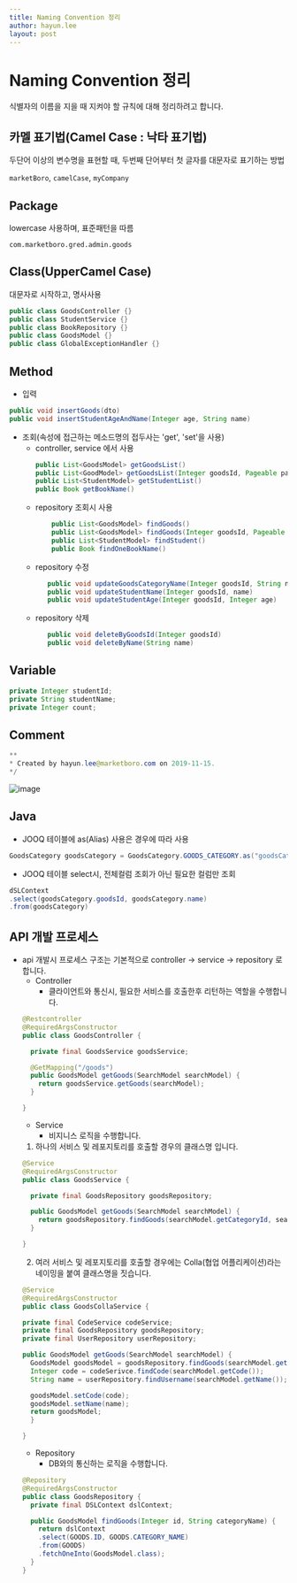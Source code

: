 ```yaml
---
title: Naming Convention 정리
author: hayun.lee
layout: post
---
```



# Naming Convention 정리
식별자의 이름을 지을 때 지켜야 할 규칙에 대해 정리하려고 합니다.

## 카멜 표기법(Camel Case : 낙타 표기법)
두단어 이상의 변수명을 표현할 때, 두번째 단어부터 첫 글자를 대문자로 표기하는 방법
 
`marketBoro`, `camelCase`, `myCompany` 

## Package
lowercase 사용하며, 표준패턴을 따름

`com.marketboro.gred.admin.goods`

 
## Class(UpperCamel Case)
대문자로 시작하고, 명사사용
  ```java
public class GoodsController {}
public class StudentService {}
public class BookRepository {}
public class GoodsModel {}
public class GlobalExceptionHandler {}
  ```

## Method
* 입력
``` java
public void insertGoods(dto)
public void insertStudentAgeAndName(Integer age, String name)
```

* 조회(속성에 접근하는 메소드명의 접두사는 'get', 'set'을 사용)
  * controller, service 에서 사용
    ```java
    public List<GoodsModel> getGoodsList()
    public List<GoodModel> getGoodsList(Integer goodsId, Pageable pageable)
    public List<StudentModel> getStudentList()
    public Book getBookName()
    ```
  * repository 조회시 사용
    ```java
        public List<GoodsModel> findGoods()
        public List<GoodsModel> findGoods(Integer goodsId, Pageable pageable)
        public List<StudentModel> findStudent()
        public Book findOneBookName()
       ```
  * repository 수정
    ```java
       public void updateGoodsCategoryName(Integer goodsId, String name)
       public void updateStudentName(Integer goodsId, name)
       public void updateStudentAge(Integer goodsId, Integer age)
    ```
  * repository 삭제
    ```java
       public void deleteByGoodsId(Integer goodsId)
       public void deleteByName(String name)
    ```

## Variable
```java
private Integer studentId;
private String studentName;
private Integer count;
```

## Comment
```java
**
* Created by hayun.lee@marketboro.com on 2019-11-15.
*/
```
![image](https://user-images.githubusercontent.com/57780013/69030161-1bcbf400-0a1a-11ea-9b11-83394eb64d6e.png)

## Java
* JOOQ 테이블에 as(Alias) 사용은 경우에 따라 사용
```java
GoodsCategory goodsCategory = GoodsCategory.GOODS_CATEGORY.as("goodsCategory");
```
* JOOQ 테이블 select시, 전체컬럼 조회가 아닌 필요한 컬럼만 조회
```` java
dSLContext
.select(goodsCategory.goodsId, goodsCategory.name)
.from(goodsCategory)
````

## API 개발 프로세스
* api 개발시 프로세스 구조는 기본적으로 controller -> service -> repository 로 합니다.
  * Controller
    * 클라이언트와 통신시, 필요한 서비스를 호출한후 리턴하는 역할을 수행합니다.
  ```java
  @Restcontroller
  @RequiredArgsConstructor
  public class GoodsController {

    private final GoodsService goodsService;

    @GetMapping("/goods")
    public GoodsModel getGoods(SearchModel searchModel) {
      return goodsService.getGoods(searchModel);
    }

  }
  ```
  * Service  
    * 비지니스 로직을 수행합니다.
  1. 하나의 서비스 및 레포지토리를 호출할 경우의 클래스명 입니다.
  ```java
  @Service
  @RequiredArgsConstructor
  public class GoodsService {

    private final GoodsRepository goodsRepository;

    public GoodsModel getGoods(SearchModel searchModel) {
      return goodsRepository.findGoods(searchModel.getCategoryId, searchModel.getCategoryName);
    }

  }
  ```
   2. 여러 서비스 및 레포지토리를 호출할 경우에는 Colla(협업 어플리케이션)라는 네이밍을 붙여 클래스명을 짓습니다.
    ```java
  @Service
  @RequiredArgsConstructor
  public class GoodsCollaService {

    private final CodeService codeService;
    private final GoodsRepository goodsRepository;
    private final UserRepository userRepository;

    public GoodsModel getGoods(SearchModel searchModel) {
      GoodsModel goodsModel = goodsRepository.findGoods(searchModel.getCategoryId(), searchModel.getCategoryName);
      Integer code = codeSerivce.findCode(searchModel.getCode());
      String name = userRepository.findUsername(searchModel.getName());

      goodsModel.setCode(code);
      goodsModel.setName(name);
      return goodsModel;
      }

  }  
  ```
  * Repository
    * DB와의 통신하는 로직을 수행합니다.
  ```java
  @Repository
  @RequiredArgsConstructor
  public class GoodsRepository {
    private final DSLContext dslContext;

    public GoodsModel findGoods(Integer id, String categoryName) {
      return dslContext
      .select(GOODS.ID, GOODS.CATEGORY_NAME)
      .from(GOODS)
      .fetchOneInto(GoodsModel.class);
    }
  }
  ```